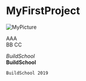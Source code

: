 # MyFirstProject

![MyPicture](http://picsum.photos/g/500/300)

AAA  
BB
CC  
  
*BuildSchool*  
**BuildSchool**  
  
    BuildSchool 2019  
